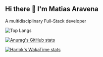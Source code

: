 ## Hi there 👋 I'm Matias Aravena


A multidisciplinary Full-Stack developer 


![Top Langs](https://github-readme-stats.vercel.app/api/top-langs/?username=MatAravena&hide=javascript,css,scss,html&theme=tokyonight)

<!--
https://raw.githubusercontent.com/asudbury/github-stats-transparent/output/generated/overview.svg
-->

[![Anurag's GitHub stats](https://github-readme-stats.vercel.app/api?username=MatAravena)](https://github.com/anuraghazra/github-readme-stats)


[![Harlok's WakaTime stats](https://github-readme-stats.vercel.app/api/wakatime?username=MatAravena)](https://github.com/anuraghazra/github-readme-stats)

<!--
**MatAravena/MatAravena** is a ✨ _special_ ✨ repository because its `README.md` (this file) appears on your GitHub profile.



TypeScript   5 hrs 46 mins   ███████████░░░░░░░░░░░░░░   43.88 % \n
JavaScript   5 hrs 19 mins   ██████████░░░░░░░░░░░░░░░   40.41 % \n
JSON         1 hr 25 mins    ██▓░░░░░░░░░░░░░░░░░░░░░░   10.85 % \n
Bash         19 mins         ▓░░░░░░░░░░░░░░░░░░░░░░░░   02.47 % \n
HTML         16 mins         ▓░░░░░░░░░░░░░░░░░░░░░░░░   02.06 % \n


Here are some ideas to get you started:

- 🔭 I’m currently working on ...
- 🌱 I’m currently learning ...
- 👯 I’m looking to collaborate on ...
- 🤔 I’m looking for help with ...
- 💬 Ask me about ...
- 📫 How to reach me: ...
- 😄 Pronouns: ...
- ⚡ Fun fact: ...
-->
